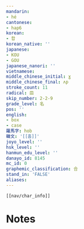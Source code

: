 ```yaml
---
mandarin:
- hé
cantonese:
- hap6
korean:
- 합
korean_native: ''
japanese:
- KOU
- GOU
japanese_nanori: ''
vietnamese:
middle_chinese_initial: ɣ
middle_chinese_final: ʌp
stroke_count: 11
radical: 皿
skip_number: 2-2-9
grade_level: 名
pos: ''
english:
- box
- case
羅馬字: hob
韓文: '[[홉]]'
joyo_level: ''
hsk_level: ''
hanmun_edu_level: ''
danayo_id: 8145
mc_id: 0
graphemic_classification: 合
stand_in: 'FALSE'
aliases:
---
```

```meta-bind-embed
[[nav/char_info]]
```

# Notes
